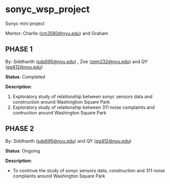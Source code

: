 # sonyc_wsp_project
Sonyc mini project

Mentor: Charlie (cm3580@nyu.edu) and Graham

## PHASE 1

By: Siddhanth (sds695@nyu.edu) , Zoe (zem232@nyu.edu) and QY (qg412@nyu.edu) 

**Status**: Completed

**Description**: 

1) Exploratory study of relationship between sonyc sensors data and construction around Washingtion Square Park
2) Exploratory study of relationship between 311 noise complaints and contruction around Washington Square Park 

## PHASE 2

By: Siddhanth (sds695@nyu.edu) and QY (qg412@nyu.edu) 

**Status**: Ongoing

**Description**: 

- To continue the study of sonyc sensors data, construction and 311 noise complaints around Washington Square Park


